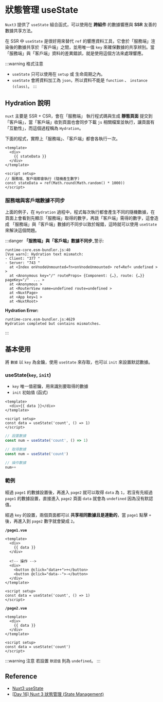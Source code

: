 # 狀態管理 useState

`Nuxt3` 提供了 `useState` 組合函式，可以使用在 **跨組件** 的數據響應與 **SSR** 友善的數據共享方法。

在 SSR 中 `useState` 是很好用來替代 `ref` 的響應資料工具，它會於「服務端」渲染後的數據共享於「客戶端」之間，並用唯一值 `key` 來確保數據的共享辨別。當「服務端」與「客戶端」資料的差異錯誤，就是使用這個方法來處理響應。

:::warning 格式注意

- `useState` 只可以使用在 `setup` 或 生命周期之內。
- `useState` 會將資料加工為 `json`，所以資料不能是 `function` 、 `instance (class)`。
  :::

## Hydration 說明

`nuxt` 主要是 SSR + CSR，會在「服務端」 執行程式碼與生成 **靜態頁面** 提交到「客戶端」，當「客戶端」收到頁面也會同步下載 `js` 相關檔案並執行，讓頁面有「互動性」，而這個過程稱為 `Hydration`。

下面的程式，實際上「服務端」、「客戶端」都會各執行一次。

```vue {3,9}
<template>
  <div>
    {{ stateData }}
  </div>
</template>

<script setup>
// 服務端、客戶端都會執行 (隨機產生數字)
const stateData = ref(Math.round(Math.random() * 1000))
</script>
```

### 服務端與客戶端數據不同步

上面的例子，在 `Hydration` 過程中，程式每次執行都會產生不同的隨機數據，在頁面上會看到先顯示「服務端」取得的數字，再跳「客戶端」需得的數字，這會造成 「服務端」與「客戶端」數據的不同步以致於報錯，這時就可以使用 `useState` 來解決這個問題。

:::danger **「服務端」與「客戶端」數據不同步**\_警示:

```text {3,4}
runtime-core.esm-bundler.js:40
[Vue warn]: Hydration text mismatch:
- Client: "377 "
- Server: "743 "
  at <Index onVnodeUnmounted=fn<onVnodeUnmounted> ref=Ref< undefined > >
  at <Anonymous key="/" routeProps= {Component: {…}, route: {…}} pageKey="/"  ... >
  at <Anonymous >
  at <RouterView name=undefined route=undefined >
  at <NuxtPage>
  at <App key=1 >
  at <NuxtRoot>
```

**Hydration Error:**

```text
runtime-core.esm-bundler.js:4629
Hydration completed but contains mismatches.
```

:::

## 基本使用

將 `數據` 以 `key` 為金鑰，使用 `useState` 來存取，也可以 `init` 來設置默認數據。

### useState(`key`, `init`)

- `key` 唯一值密鑰，用來識別要取得的數據
- `init` 初始值 (函式)

```vue
<template>
  <div>{{ data }}</div>
</template>

<script setup>
const data = useState('count', () => 1)
</script>
```

```js
// 設置數據
const num = useState('count', () => 1)

// 取得數據
const num = useState('count')

// 操作數據
num++
```

### 範例

經過 `page1` 的數據設置後，再進入 `page2` 就可以取得 `data` 為 `1`，若沒有先經過 `page1` 的數據設置，直接進入 `page2` 頁面 `data` 就會為 `undefined` 因為沒有默認值。

經過 `key` 的設置，兩個頁面都可以 **共享相同數據且是連動的**，當 `page1` 點擊 `+` 後，再進入到 `page2` 數字就會變成 `2`。

**`/page1.vue`**

```vue {3,14}
<template>
  <div>
    {{ data }}
  </div>

  <!-- 操作 -->
  <div>
    <button @click="data++">+</button>
    <button @click="data--">-</button>
  </div>
</template>

<script setup>
const data = useState('count', () => 1)
</script>
```

**`/page2.vue`**

```vue {3,8}
<template>
  <div>
    {{ data }}
  </div>
</template>

<script setup>
const data = useState('count')
</script>
```

:::warning 注意
若設置 `默認值` 則為 `undefined`。
:::

## Reference

- [Nuxt3 useState](https://nuxt.com/docs/getting-started/state-management#best-practices)
- [[Day 16] Nuxt 3 狀態管理 (State Management)](https://ithelp.ithome.com.tw/articles/10302323)
